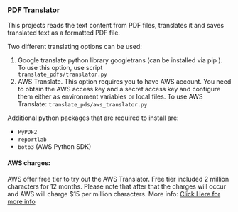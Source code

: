 ### PDF Translator

This projects reads the text content from PDF files, translates it and saves
 translated text as a formatted PDF file. 

Two different translating options can be used:

1) Google translate python library googletrans (can be installed via pip
). To use this option, use script <code> translate_pdfs/translator.py</code>
2) AWS Translate. This option requires you to have AWS account. You need to
 obtain the AWS access key and a secret access key and configure them either
  as environment variables or local files. To use AWS Translate: <code>translate_pds/aws_translator.py</code>
 
Additional python packages that are required to install are: 
* <code>PyPDF2</code>
* <code>reportlab</code>
* <code>boto3</code> (AWS Python SDK)

#### AWS charges:
AWS offer free tier to try out the AWS Translator. Free tier included 2
 million characters for 12 months. Please note that after that the charges
  will occur and AWS will charge $15 per million characters. 
More info: <a href=https://aws.amazon.com/translate/pricing/ target=_blank> Click Here for more info</a>

